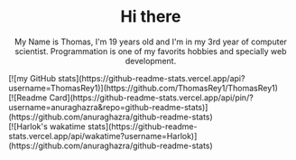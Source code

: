 <div align="center">
  <h1>Hi there</h1>
  <p>
    My Name is Thomas, I'm 19 years old and I'm in my 3rd year of computer scientist.
    Programmation is one of my favorits hobbies and specially web development.
  </p>
</div>

<div>
  <!--<img align="right" width="50%" src="https://github-readme-stats.vercel.app/api/top-langs/?username=ThomasRey1&theme=nord&layout=compact">-->
  <div>[![my GitHub stats](https://github-readme-stats.vercel.app/api?username=ThomasRey1)](https://github.com/ThomasRey1/ThomasRey1)</div>
  <div>[![Readme Card](https://github-readme-stats.vercel.app/api/pin/?username=anuraghazra&repo=github-readme-stats)](https://github.com/anuraghazra/github-readme-stats)</div>
  <div>[![Harlok's wakatime stats](https://github-readme-stats.vercel.app/api/wakatime?username=Harlok)](https://github.com/anuraghazra/github-readme-stats)</div>
  <div></div>
  <div></div>
  <div></div>
  <div></div>
  <div></div>
  <div></div>
  <div></div>
  <div></div>
  <div></div>
</div>
